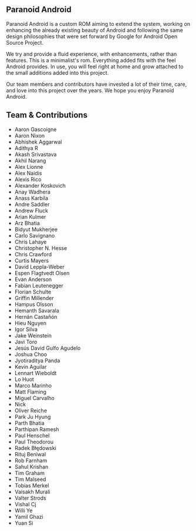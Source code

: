 ##  Paranoid Android

Paranoid Android is a custom ROM aiming to extend the system, working on enhancing the already existing beauty of Android and following the same design philosophies that were set forward by Google for Android Open Source Project.

We try and provide a fluid experience, with enhancements, rather than features. This is a minimalist's rom. Everything added fits with the feel Android provides. In use, you will feel right at home and grow attached to the small additions added into this project.

Our team members and contributors have invested a lot of their time, care, and love into this project over the years. We hope you enjoy Paranoid Android.

## Team & Contributions

* Aaron Gascoigne
* Aaron Nixon
* Abhishek Aggarwal
* Adithya R
* Akash Srivastava
* Akhil Narang
* Alex Lionne
* Alex Naidis
* Alexis Rico
* Alexander Koskovich
* Anay Wadhera
* Anass Karbila
* Andre Saddler
* Andrew Fluck
* Arian Kulmer
* Arz Bhatia
* Bidyut Mukherjee
* Carlo Savignano
* Chris Lahaye
* Christopher N. Hesse
* Chris Crawford
* Curtis Mayers
* David Leppla-Weber
* Espen Flagtvedt Olsen
* Evan Anderson
* Fabian Leutenegger
* Florian Schulte
* Griffin Millender
* Hampus Olsson
* Hemanth Savarala
* Hernán Castañón
* Hieu Nguyen
* Igor Silva
* Jake Weinstein
* Javi Toro
* Jesús David Gulfo Agudelo
* Joshua Choo
* Jyotiraditya Panda
* Kevin Aguilar
* Lennart Wieboldt
* Lo Huot
* Marco Marinho
* Matt Flaming
* Miguel Carvalho
* Nick
* Oliver Reiche
* Park Ju Hyung
* Parth Bhatia
* Parthipan Ramesh
* Paul Henschel
* Paul Theodorou
* Radek Błędowski
* Rituj Beniwal
* Rob Farnham
* Sahul Krishan
* Tim Graham
* Tim Malseed
* Tobias Merkel
* Vaisakh Murali
* Valter Strods
* Vishal Cj
* Willi Ye
* Yamil Ghazi
* Yuan Si
